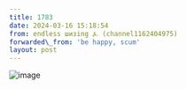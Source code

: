 ```yaml
---
title: 1783
date: 2024-03-16 15:18:54
from: endless шизing ⍼ (channel1162404975)
forwarded\_from: 'be happy, scum'
layout: post
---
```


![image](photos/photo_270@16-03-2024_15-18-54.jpg)


